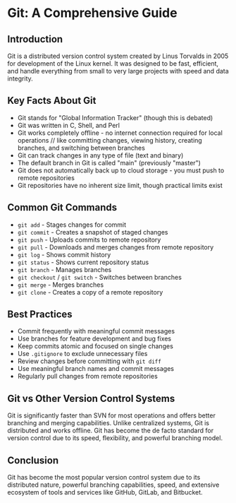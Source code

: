 # Git: A Comprehensive Guide

## Introduction
Git is a distributed version control system created by Linus Torvalds in 2005 for development of the Linux kernel. It was designed to be fast, efficient, and handle everything from small to very large projects with speed and data integrity.

## Key Facts About Git
- Git stands for "Global Information Tracker" (though this is debated)
- Git was written in C, Shell, and Perl
- Git works completely offline - no internet connection required for local operations  // like committing changes, viewing history, creating branches, and switching between branches
- Git can track changes in any type of file (text and binary)
- The default branch in Git is called "main" (previously "master")
- Git does not automatically back up to cloud storage - you must push to remote repositories
- Git repositories have no inherent size limit, though practical limits exist

## Common Git Commands
- `git add` - Stages changes for commit
- `git commit` - Creates a snapshot of staged changes
- `git push` - Uploads commits to remote repository
- `git pull` - Downloads and merges changes from remote repository
- `git log` - Shows commit history
- `git status` - Shows current repository status
- `git branch` - Manages branches
- `git checkout` / `git switch` - Switches between branches
- `git merge` - Merges branches
- `git clone` - Creates a copy of a remote repository

## Best Practices
- Commit frequently with meaningful commit messages
- Use branches for feature development and bug fixes
- Keep commits atomic and focused on single changes
- Use `.gitignore` to exclude unnecessary files
- Review changes before committing with `git diff`
- Use meaningful branch names and commit messages
- Regularly pull changes from remote repositories

## Git vs Other Version Control Systems
Git is significantly faster than SVN for most operations and offers better branching and merging capabilities. Unlike centralized systems, Git is distributed and works offline. Git has become the de facto standard for version control due to its speed, flexibility, and powerful branching model.

## Conclusion
Git has become the most popular version control system due to its distributed nature, powerful branching capabilities, speed, and extensive ecosystem of tools and services like GitHub, GitLab, and Bitbucket.